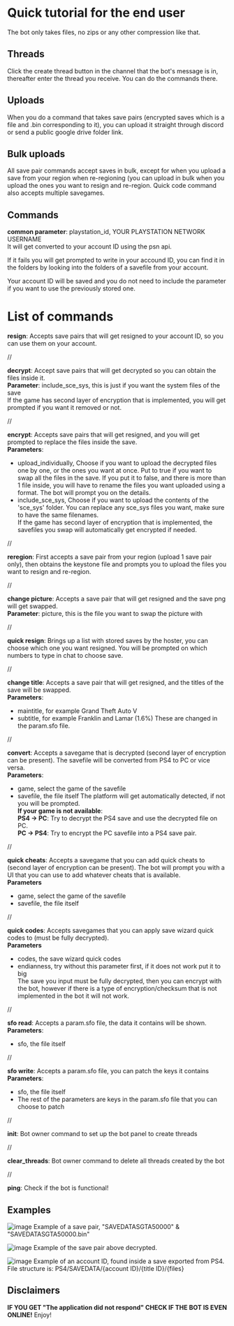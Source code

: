 # Quick tutorial for the end user
The bot only takes files, no zips or any other compression like that.

## Threads
Click the create thread button in the channel that the bot's message is in, thereafter enter the thread you receive. You can do the commands there.

## Uploads
When you do a command that takes save pairs (encrypted saves which is a file and .bin corresponding to it), you can upload it straight through discord or send a public google drive folder link.

## Bulk uploads
All save pair commands accept saves in bulk, except for when you upload a save from your region when re-regioning (you can upload in bulk when you upload the ones you want to resign and re-region. Quick code command also accepts multiple savegames.

## Commands
**common parameter**: playstation_id, YOUR PLAYSTATION NETWORK USERNAME  
It will get converted to your account ID using the psn api. 

If it fails you will get prompted to write in your accound ID, you can find it in the folders by looking into the folders of a savefile from your account. 

Your account ID will be saved and you do not need to include the parameter if you want to use the previously stored one.

# List of commands

**resign**: Accepts save pairs that will get resigned to your account ID, so you can use them on your account.  

//

**decrypt**: Accept save pairs that will get decrypted so you can obtain the files inside it.   
**Parameter**: include_sce_sys, this is just if you want the system files of the save   
If the game has second layer of encryption that is implemented, you will get prompted if you want it removed or not.  

//

**encrypt**: Accepts save pairs that will get resigned, and you will get prompted to replace the files inside the save.  
**Parameters**:
- upload_individually, Choose if you want to upload the decrypted files one by one, or the ones you want at once. Put to true if you want to swap all the files in the save. If you put it to false, and there is more than 1 file inside, you will have to rename the files you want uploaded using a format. The bot will prompt you on the details.
- include_sce_sys, Choose if you want to upload the contents of the 'sce_sys' folder. You can replace any sce_sys files you want, make sure to have the same filenames.  
If the game has second layer of encryption that is implemented, the savefiles you swap will automatically get encrypted if needed.  

//

**reregion**: First accepts a save pair from your region (upload 1 save pair only), then obtains the keystone file and prompts you to upload the files you want to resign and re-region.  

//

**change picture**: Accepts a save pair that will get resigned and the save png will get swapped.  
**Parameter**: picture, this is the file you want to swap the picture with  

//

**quick resign**: Brings up a list with stored saves by the hoster, you can choose which one you want resigned. You will be prompted on which numbers to type in chat to choose save.  

//

**change title**: Accepts a save pair that will get resigned, and the titles of the save will be swapped.  
**Parameters**: 
- maintitle, for example Grand Theft Auto V
- subtitle, for example Franklin and Lamar (1.6%)
These are changed in the param.sfo file.  

//

**convert**: Accepts a savegame that is decrypted (second layer of encryption can be present). The savefile will be converted from PS4 to PC or vice versa.   
**Parameters**:
- game, select the game of the savefile
- savefile, the file itself
The platform will get automatically detected, if not you will be prompted.  
**If your game is not available**:  
**PS4 -> PC**: Try to decrypt the PS4 save and use the decrypted file on PC.  
**PC -> PS4**: Try to encrypt the PC savefile into a PS4 save pair.    

//

**quick cheats**: Accepts a savegame that you can add quick cheats to (second layer of encryption can be present). The bot will prompt you with a UI that you can use to add whatever cheats that is available.   
**Parameters**
- game, select the game of the savefile
- savefile, the file itself   

//

**quick codes**: Accepts savegames that you can apply save wizard quick codes to (must be fully decrypted).  
**Parameters**
- codes, the save wizard quick codes
- endianness, try without this parameter first, if it does not work put it to big  
The save you input must be fully decrypted, then you can encrypt with the bot, however if there is a type of encryption/checksum that is not implemented in the bot it will not work.

//

**sfo read**: Accepts a param.sfo file, the data it contains will be shown.
**Parameters**:
- sfo, the file itself

//

**sfo write**: Accepts a param.sfo file, you can patch the keys it contains
**Parameters**:
- sfo, the file itself
- The rest of the parameters are keys in the param.sfo file that you can choose to patch

//

**init**: Bot owner command to set up the bot panel to create threads

//

**clear_threads**: Bot owner command to delete all threads created by the bot

//

**ping**: Check if the bot is functional!  

## Examples
![image](https://github.com/hzhreal/HTOS/assets/142254293/19c7a4f6-1838-4bcf-872c-f087c0c5a9be)
Example of a save pair, "SAVEDATASGTA50000" & "SAVEDATASGTA50000.bin"

![image](https://github.com/hzhreal/HTOS/assets/142254293/b8273c63-7292-4d7a-9596-e6b6e69ad8bb)
Example of the save pair above decrypted.

![image](https://github.com/hzhreal/HTOS/assets/142254293/2ed0b6b8-b18c-4a2b-94e9-5abb0b029043)
Example of an account ID, found inside a save exported from PS4. File structure is: PS4/SAVEDATA/{account ID}/{title ID}/{files}

## Disclaimers
**IF YOU GET "The application did not respond" CHECK IF THE BOT IS EVEN ONLINE!**
Enjoy!
